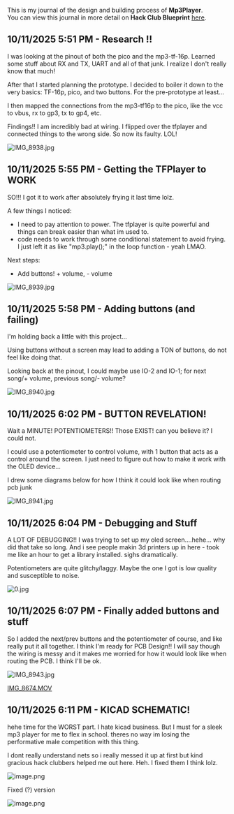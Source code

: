 <!--
  ===================    !!READ THIS NOTICE!!   ====================
  DO NOT edit this file manually. Your changes WILL BE OVERWRITTEN!
  This journal is auto generated and updated by Hack Club Blueprint.
  To edit this file, please edit your journal entries on Blueprint.
  ==================================================================
-->

This is my journal of the design and building process of **Mp3Player**.  
You can view this journal in more detail on **Hack Club Blueprint** [here](https://blueprint.hackclub.com/projects/414).


## 10/11/2025 5:51 PM - Research !!  

I was looking at the pinout of both the pico and the mp3-tf-16p. Learned some stuff about RX and TX, UART and all of that junk. I realize I don't really know that much!

After that I started planning the prototype. I decided to boiler it down to the very basics: TF-16p, pico, and two buttons. For the pre-prototype at least...

I then mapped the connections from the mp3-tf16p to the pico, like the vcc to vbus, rx to gp3, tx to gp4, etc. 

Findings!!
I am incredibly bad at wiring. I flipped over the tfplayer and connected things to the wrong side. So now its faulty. LOL!

![IMG_8938.jpg](https://blueprint.hackclub.com/user-attachments/blobs/proxy/eyJfcmFpbHMiOnsiZGF0YSI6MTYwNywicHVyIjoiYmxvYl9pZCJ9fQ==--f991ee6981d23a8c638dade88f5c91ec4297c4b4/IMG_8938.jpg)


  

## 10/11/2025 5:55 PM - Getting the TFPlayer to WORK  

SO!!! I got it to work after absolutely frying it last time lolz. 

A few things I noticed:

- I need to pay attention to power. The tfplayer is quite powerful and things can break easier than what im used to.
- code needs to work through some conditional statement to avoid frying. I just left it as like "mp3.play();" in the loop function - yeah LMAO.


Next steps:
- Add buttons! + volume, - volume


![IMG_8939.jpg](https://blueprint.hackclub.com/user-attachments/blobs/proxy/eyJfcmFpbHMiOnsiZGF0YSI6MTYwOCwicHVyIjoiYmxvYl9pZCJ9fQ==--1a55eeeeff82bddca54fa932058fe6e52d7f7dcb/IMG_8939.jpg)
  

## 10/11/2025 5:58 PM - Adding buttons (and failing)  

I'm holding back a little with this project... 

Using buttons without a screen may lead to adding a TON of buttons, do not feel like doing that.

Looking back at the pinout, I could maybe use IO-2 and IO-1; for next song/+ volume, previous song/- volume? 

![IMG_8940.jpg](https://blueprint.hackclub.com/user-attachments/blobs/proxy/eyJfcmFpbHMiOnsiZGF0YSI6MTYwOSwicHVyIjoiYmxvYl9pZCJ9fQ==--aad58905016e7748fe7a5636eb78ef849494e454/IMG_8940.jpg)
  

## 10/11/2025 6:02 PM - BUTTON REVELATION!  

Wait a MINUTE! POTENTIOMETERS!! Those EXIST! can you believe it? I could not. 


I could use a potentiometer to control volume, with 1 button that acts as a control around the screen. I just need to figure out how to make it work with the OLED device... 

I drew some diagrams below for how I think it could look like when routing pcb junk

![IMG_8941.jpg](https://blueprint.hackclub.com/user-attachments/blobs/proxy/eyJfcmFpbHMiOnsiZGF0YSI6MTYxMSwicHVyIjoiYmxvYl9pZCJ9fQ==--cf7f2e7a8cda2de454622eda3c771946587b5676/IMG_8941.jpg)



  

## 10/11/2025 6:04 PM - Debugging and Stuff  

A LOT OF DEBUGGING!! I was trying to set up my oled screen....hehe... why did that take so long. And i see people makin 3d printers up in here - took me like an hour to get a library installed. sighs dramatically.

Potentiometers are quite glitchy/laggy. Maybe the one I got is low quality and susceptible to noise.


![0.jpg](https://blueprint.hackclub.com/user-attachments/blobs/proxy/eyJfcmFpbHMiOnsiZGF0YSI6MTYxMiwicHVyIjoiYmxvYl9pZCJ9fQ==--20d78bcc5e3e901767ef6604ca54e194a1f02fa6/0.jpg)  

## 10/11/2025 6:07 PM - Finally added buttons and stuff  

So I added the next/prev buttons and the potentiometer of course, and like really put it all together. I think I'm ready for PCB Design!! I will say though the wiring is messy and it makes me worried for how it would look like when routing the PCB. I think I'll be ok.

![IMG_8943.jpg](https://blueprint.hackclub.com/user-attachments/blobs/proxy/eyJfcmFpbHMiOnsiZGF0YSI6MTYxMywicHVyIjoiYmxvYl9pZCJ9fQ==--b775ea5acd8a136d6794e2fbe8c4a9f47db645cb/IMG_8943.jpg)


[IMG_8674.MOV](/user-attachments/blobs/proxy/eyJfcmFpbHMiOnsiZGF0YSI6MTYxNCwicHVyIjoiYmxvYl9pZCJ9fQ==--2699385e582b849d2513f186ffc0ddaf03130c3a/IMG_8674.MOV)
  

## 10/11/2025 6:11 PM - KICAD SCHEMATIC!  

hehe time for the WORST part. I hate kicad business. But I must for a sleek mp3 player for me to flex in school. theres no way im losing the performative male competition with this thing. 


I dont really understand nets so i really messed it up at first but kind gracious hack clubbers helped me out here. Heh. I fixed them I think lolz. 

![image.png](https://blueprint.hackclub.com/user-attachments/blobs/proxy/eyJfcmFpbHMiOnsiZGF0YSI6MTYxNSwicHVyIjoiYmxvYl9pZCJ9fQ==--0cac510a51dc41511639c7c7c86b17d1854d302a/image.png)

Fixed (?) version

![image.png](https://blueprint.hackclub.com/user-attachments/blobs/proxy/eyJfcmFpbHMiOnsiZGF0YSI6MTYxNywicHVyIjoiYmxvYl9pZCJ9fQ==--a70832caec0a220f90680c2e50a05f94cb4fa78c/image.png)

  

